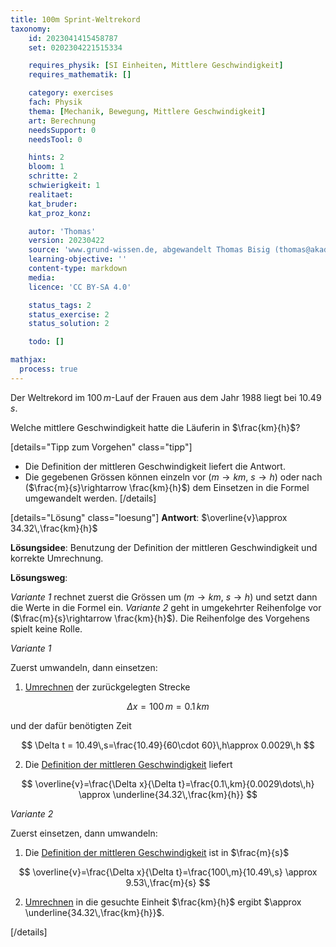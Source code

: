 ```yaml
---
title: 100m Sprint-Weltrekord
taxonomy:
	id: 2023041415458787
	set: 0202304221515334

	requires_physik: [SI Einheiten, Mittlere Geschwindigkeit]
	requires_mathematik: []

	category: exercises
	fach: Physik
	thema: [Mechanik, Bewegung, Mittlere Geschwindigkeit]
	art: Berechnung
	needsSupport: 0
	needsTool: 0

	hints: 2
	bloom: 1
	schritte: 2
	schwierigkeit: 1
	realitaet: 
	kat_bruder:
	kat_proz_konz: 

	autor: 'Thomas'
	version: 20230422
	source: 'www.grund-wissen.de, abgewandelt Thomas Bisig (thomas@akademix.ch)'
	learning-objective: ''
	content-type: markdown
	media:
	licence: 'CC BY-SA 4.0'

	status_tags: 2
	status_exercise: 2
	status_solution: 2

	todo: []

mathjax:
  process: true
---
```

Der Weltrekord im $100\,m$-Lauf der Frauen aus dem Jahr 1988 liegt bei $10.49\,s$.

Welche mittlere Geschwindigkeit hatte die Läuferin in $\frac{km}{h}$?


[details="Tipp zum Vorgehen" class="tipp"]
- Die Definition der mittleren Geschwindigkeit liefert die Antwort.
- Die gegebenen Grössen können einzeln vor ($m\rightarrow km$, $s\rightarrow h$) oder nach ($\frac{m}{s}\rightarrow \frac{km}{h}$) dem Einsetzen in die Formel umgewandelt werden.
[/details]

[details="Lösung" class="loesung"]
**Antwort**: $\overline{v}\approx 34.32\,\frac{km}{h}$

**Lösungsidee**: Benutzung der Definition der mittleren Geschwindigkeit und korrekte Umrechnung.

**Lösungsweg**:

_Variante 1_ rechnet zuerst die Grössen um ($m\rightarrow km$, $s\rightarrow h$) und setzt dann die Werte in die Formel ein. _Variante 2_ geht in umgekehrter Reihenfolge vor ($\frac{m}{s}\rightarrow \frac{km}{h}$). Die Reihenfolge des Vorgehens spielt keine Rolle.

_Variante 1_

Zuerst umwandeln, dann einsetzen:

1. [Umrechnen](/konzepte/konzept-1) der zurückgelegten Strecke

$$
\Delta x = 100\,m=0.1\,km
$$ 

und der dafür benötigten Zeit

$$
\Delta t = 10.49\,s=\frac{10.49}{60\cdot 60}\,h\approx 0.0029\,h
$$

2. Die [Definition der mittleren Geschwindigkeit](/konzepte/konzept-1) liefert

$$
\overline{v}=\frac{\Delta x}{\Delta t}=\frac{0.1\,km}{0.0029\dots\,h} \approx \underline{34.32\,\frac{km}{h}}
$$

_Variante 2_

Zuerst einsetzen, dann umwandeln:

1. Die [Definition der mittleren Geschwindigkeit](/konzepte/konzept-1) ist in $\frac{m}{s}$

$$
\overline{v}=\frac{\Delta x}{\Delta t}=\frac{100\,m}{10.49\,s} \approx 9.53\,\frac{m}{s}
$$

2. [Umrechnen](/konzepte/konzept-1) in die gesuchte Einheit $\frac{km}{h}$ ergibt $\approx \underline{34.32\,\frac{km}{h}}$.

[/details]